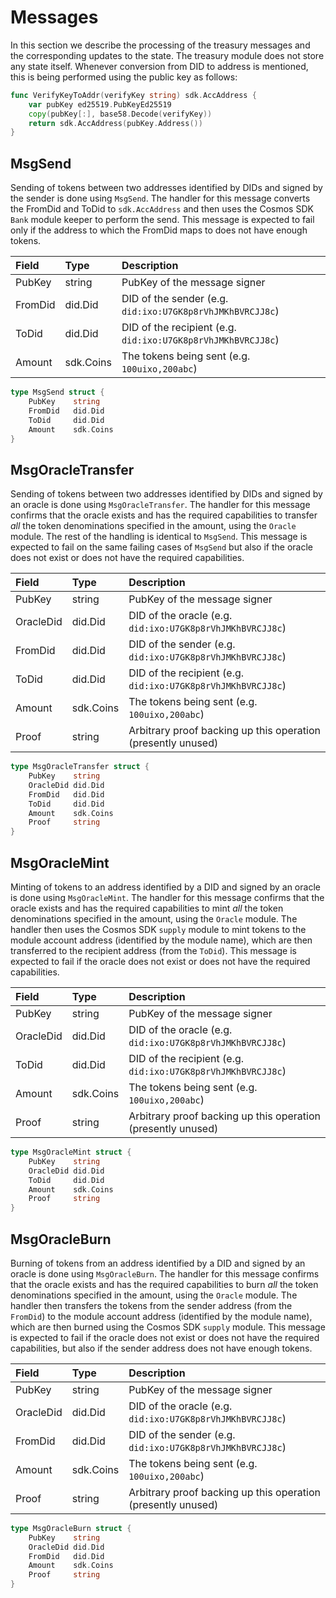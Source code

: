 # Messages

In this section we describe the processing of the treasury messages and the corresponding updates to the state. The treasury module does not store any state itself. Whenever conversion from DID to address is mentioned, this is being performed using the public key as follows:

```go
func VerifyKeyToAddr(verifyKey string) sdk.AccAddress {
	var pubKey ed25519.PubKeyEd25519
	copy(pubKey[:], base58.Decode(verifyKey))
	return sdk.AccAddress(pubKey.Address())
}
```

## MsgSend

Sending of tokens between two addresses identified by DIDs and signed by the sender is done using `MsgSend`. The handler for this message converts the FromDid and ToDid to `sdk.AccAddress` and then uses the Cosmos SDK `Bank` module keeper to perform the send. This message is expected to fail only if the address to which the FromDid maps to does not have enough tokens.

| **Field**              | **Type**         | **Description**                                                                                               |
|:-----------------------|:-----------------|:--------------------------------------------------------------------------------------------------------------|
| PubKey    | string    | PubKey of the message signer |
| FromDid   | did.Did   | DID of the sender (e.g. `did:ixo:U7GK8p8rVhJMKhBVRCJJ8c`) |
| ToDid     | did.Did   | DID of the recipient (e.g. `did:ixo:U7GK8p8rVhJMKhBVRCJJ8c`) |
| Amount    | sdk.Coins | The tokens being sent (e.g. `100uixo,200abc`) |

```go
type MsgSend struct {
	PubKey    string
	FromDid   did.Did
	ToDid     did.Did
	Amount    sdk.Coins
}
``` 

## MsgOracleTransfer

Sending of tokens between two addresses identified by DIDs and signed by an oracle is done using `MsgOracleTransfer`. The handler for this message confirms that the oracle exists and has the required capabilities to transfer _all_ the token denominations specified in the amount, using the `Oracle` module. The rest of the handling is identical to `MsgSend`. This message is expected to fail on the same failing cases of `MsgSend` but also if the oracle does not exist or does not have the required capabilities.

| **Field**              | **Type**         | **Description**                                                                                               |
|:-----------------------|:-----------------|:--------------------------------------------------------------------------------------------------------------|
| PubKey    | string    | PubKey of the message signer |
| OracleDid | did.Did   | DID of the oracle (e.g. `did:ixo:U7GK8p8rVhJMKhBVRCJJ8c`) |
| FromDid   | did.Did   | DID of the sender (e.g. `did:ixo:U7GK8p8rVhJMKhBVRCJJ8c`) |
| ToDid     | did.Did   | DID of the recipient (e.g. `did:ixo:U7GK8p8rVhJMKhBVRCJJ8c`) |
| Amount    | sdk.Coins | The tokens being sent (e.g. `100uixo,200abc`) |
| Proof     | string    | Arbitrary proof backing up this operation (presently unused) |

```go
type MsgOracleTransfer struct {
	PubKey    string
	OracleDid did.Did
	FromDid   did.Did
	ToDid     did.Did
	Amount    sdk.Coins
    Proof     string
}
``` 

## MsgOracleMint

Minting of tokens to an address identified by a DID and signed by an oracle is done using `MsgOracleMint`. The handler for this message confirms that the oracle exists and has the required capabilities to mint _all_ the token denominations specified in the amount, using the `Oracle` module. The handler then uses the Cosmos SDK `supply` module to mint tokens to the module account address (identified by the module name), which are then transferred to the recipient address (from the `ToDid`). This message is expected to fail if the oracle does not exist or does not have the required capabilities.

| **Field**              | **Type**         | **Description**                                                                                               |
|:-----------------------|:-----------------|:--------------------------------------------------------------------------------------------------------------|
| PubKey    | string    | PubKey of the message signer |
| OracleDid | did.Did   | DID of the oracle (e.g. `did:ixo:U7GK8p8rVhJMKhBVRCJJ8c`) |
| ToDid     | did.Did   | DID of the recipient (e.g. `did:ixo:U7GK8p8rVhJMKhBVRCJJ8c`) |
| Amount    | sdk.Coins | The tokens being sent (e.g. `100uixo,200abc`) |
| Proof     | string    | Arbitrary proof backing up this operation (presently unused) |

```go
type MsgOracleMint struct {
	PubKey    string
	OracleDid did.Did
	ToDid     did.Did
	Amount    sdk.Coins
    Proof     string
}
``` 

## MsgOracleBurn

Burning of tokens from an address identified by a DID and signed by an oracle is done using `MsgOracleBurn`. The handler for this message confirms that the oracle exists and has the required capabilities to burn _all_ the token denominations specified in the amount, using the `Oracle` module. The handler then transfers the tokens from the sender address (from the `FromDid`) to the module account address (identified by the module name), which are then burned using the Cosmos SDK `supply` module. This message is expected to fail if the oracle does not exist or does not have the required capabilities, but also if the sender address does not have enough tokens.

| **Field**              | **Type**         | **Description**                                                                                               |
|:-----------------------|:-----------------|:--------------------------------------------------------------------------------------------------------------|
| PubKey    | string    | PubKey of the message signer |
| OracleDid | did.Did   | DID of the oracle (e.g. `did:ixo:U7GK8p8rVhJMKhBVRCJJ8c`) |
| FromDid   | did.Did   | DID of the sender (e.g. `did:ixo:U7GK8p8rVhJMKhBVRCJJ8c`) |
| Amount    | sdk.Coins | The tokens being sent (e.g. `100uixo,200abc`) |
| Proof     | string    | Arbitrary proof backing up this operation (presently unused) |

```go
type MsgOracleBurn struct {
	PubKey    string
	OracleDid did.Did
	FromDid   did.Did
	Amount    sdk.Coins
    Proof     string
}
``` 